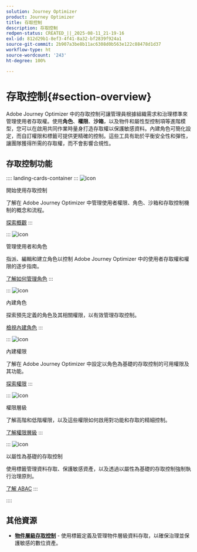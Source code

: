 ```yaml
---
solution: Journey Optimizer
product: Journey Optimizer
title: 存取控制
description: 存取控制
redpen-status: CREATED_||_2025-08-11_21-19-16
exl-id: 812d29b1-8ef3-4f41-8a32-bf2839f924a1
source-git-commit: 2b907a3be8b11ac6308d0b563e122c88478d1d37
workflow-type: ht
source-wordcount: '243'
ht-degree: 100%

---
```


# 存取控制{#section-overview}

Adobe Journey Optimizer 中的存取控制可讓管理員根據組織需求和治理標準來管理使用者存取權。使用&#x200B;**角色**、**權限**、**沙箱**，以及物件和屬性型控制項等進階模型，您可以在啟用共同作業時量身打造存取權以保護敏感資料。內建角色可簡化設定，而自訂權限和標籤可提供更精確的控制。這些工具有助於平衡安全性和彈性，讓團隊獲得所需的存取權，而不會影響合規性。

## 存取控制功能

:::: landing-cards-container
:::
![icon](https://cdn.experienceleague.adobe.com/icons/circle-play.svg)

開始使用存取控制

了解在 Adobe Journey Optimizer 中管理使用者權限、角色、沙箱和存取控制機制的概念和流程。

[探索概觀](../using/administration/permissions-overview.md)
:::

:::
![icon](https://cdn.experienceleague.adobe.com/icons/list-check.svg)

管理使用者和角色

指派、編輯和建立角色以控制 Adobe Journey Optimizer 中的使用者存取權和權限的逐步指南。

[了解如何管理角色](../using/administration/permissions.md)
:::

:::
![icon](https://cdn.experienceleague.adobe.com/icons/book.svg)

內建角色

探索預先定義的角色及其相關權限，以有效管理存取控制。

[檢視內建角色](../using/administration/ootb-product-profiles.md)
:::

:::
![icon](https://cdn.experienceleague.adobe.com/icons/shield-halved.svg)

內建權限

了解在 Adobe Journey Optimizer 中設定以角色為基礎的存取控制的可用權限及其功能。

[探索權限](../using/administration/ootb-permissions.md)
:::

:::
![icon](https://cdn.experienceleague.adobe.com/icons/gear.svg)

權限層級

了解高階和低階權限，以及這些權限如何啟用對功能和存取的精細控制。

[了解權限層級](../using/administration/high-low-permissions.md)
:::

:::
![icon](https://cdn.experienceleague.adobe.com/icons/puzzle-piece.svg)

以屬性為基礎的存取控制

使用標籤管理資料存取、保護敏感資產，以及透過以屬性為基礎的存取控制強制執行治理原則。

[了解 ABAC](../using/administration/attribute-based-access.md)
:::

::::


## 其他資源

- **[物件層級存取控制](../using/administration/object-based-access.md)** - 使用標籤定義及管理物件層級資料存取，以確保治理並保護敏感的數位資產。
